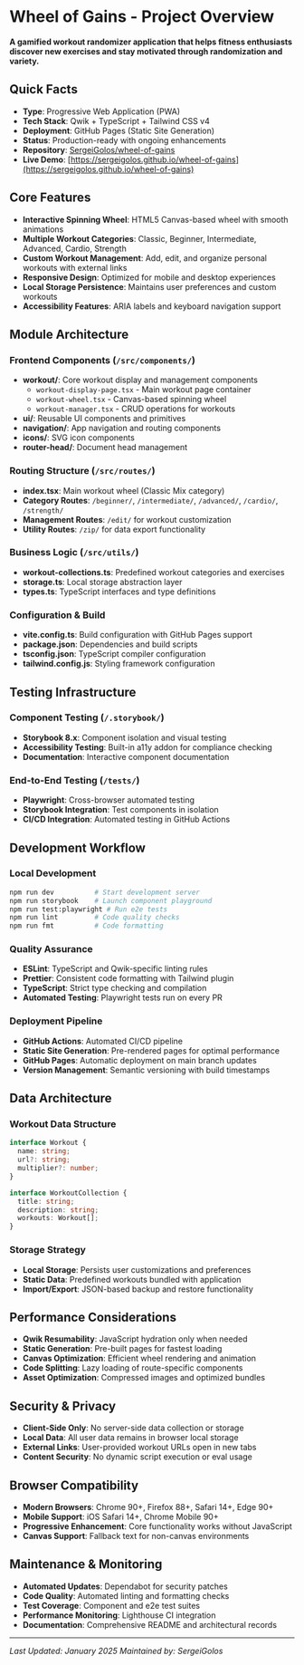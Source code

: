 # Wheel of Gains - Project Overview

**A gamified workout randomizer application that helps fitness enthusiasts discover new exercises and stay motivated through randomization and variety.**

## Quick Facts

- **Type**: Progressive Web Application (PWA)
- **Tech Stack**: Qwik + TypeScript + Tailwind CSS v4
- **Deployment**: GitHub Pages (Static Site Generation)
- **Status**: Production-ready with ongoing enhancements
- **Repository**: [SergeiGolos/wheel-of-gains](https://github.com/SergeiGolos/wheel-of-gains)
- **Live Demo**: [https://sergeigolos.github.io/wheel-of-gains](https://sergeigolos.github.io/wheel-of-gains)

## Core Features

- **Interactive Spinning Wheel**: HTML5 Canvas-based wheel with smooth animations
- **Multiple Workout Categories**: Classic, Beginner, Intermediate, Advanced, Cardio, Strength
- **Custom Workout Management**: Add, edit, and organize personal workouts with external links
- **Responsive Design**: Optimized for mobile and desktop experiences
- **Local Storage Persistence**: Maintains user preferences and custom workouts
- **Accessibility Features**: ARIA labels and keyboard navigation support

## Module Architecture

### Frontend Components (`/src/components/`)

- **workout/**: Core workout display and management components
  - `workout-display-page.tsx` - Main workout page container
  - `workout-wheel.tsx` - Canvas-based spinning wheel
  - `workout-manager.tsx` - CRUD operations for workouts
- **ui/**: Reusable UI components and primitives
- **navigation/**: App navigation and routing components
- **icons/**: SVG icon components
- **router-head/**: Document head management

### Routing Structure (`/src/routes/`)

- **index.tsx**: Main workout wheel (Classic Mix category)
- **Category Routes**: `/beginner/`, `/intermediate/`, `/advanced/`, `/cardio/`, `/strength/`
- **Management Routes**: `/edit/` for workout customization
- **Utility Routes**: `/zip/` for data export functionality

### Business Logic (`/src/utils/`)

- **workout-collections.ts**: Predefined workout categories and exercises
- **storage.ts**: Local storage abstraction layer
- **types.ts**: TypeScript interfaces and type definitions

### Configuration & Build

- **vite.config.ts**: Build configuration with GitHub Pages support
- **package.json**: Dependencies and build scripts
- **tsconfig.json**: TypeScript compiler configuration
- **tailwind.config.js**: Styling framework configuration

## Testing Infrastructure

### Component Testing (`/.storybook/`)

- **Storybook 8.x**: Component isolation and visual testing
- **Accessibility Testing**: Built-in a11y addon for compliance checking
- **Documentation**: Interactive component documentation

### End-to-End Testing (`/tests/`)

- **Playwright**: Cross-browser automated testing
- **Storybook Integration**: Test components in isolation
- **CI/CD Integration**: Automated testing in GitHub Actions

## Development Workflow

### Local Development

```bash
npm run dev          # Start development server
npm run storybook    # Launch component playground
npm run test:playwright # Run e2e tests
npm run lint         # Code quality checks
npm run fmt          # Code formatting
```

### Quality Assurance

- **ESLint**: TypeScript and Qwik-specific linting rules
- **Prettier**: Consistent code formatting with Tailwind plugin
- **TypeScript**: Strict type checking and compilation
- **Automated Testing**: Playwright tests run on every PR

### Deployment Pipeline

- **GitHub Actions**: Automated CI/CD pipeline
- **Static Site Generation**: Pre-rendered pages for optimal performance
- **GitHub Pages**: Automatic deployment on main branch updates
- **Version Management**: Semantic versioning with build timestamps

## Data Architecture

### Workout Data Structure

```typescript
interface Workout {
  name: string;
  url?: string;
  multiplier?: number;
}

interface WorkoutCollection {
  title: string;
  description: string;
  workouts: Workout[];
}
```

### Storage Strategy

- **Local Storage**: Persists user customizations and preferences
- **Static Data**: Predefined workouts bundled with application
- **Import/Export**: JSON-based backup and restore functionality

## Performance Considerations

- **Qwik Resumability**: JavaScript hydration only when needed
- **Static Generation**: Pre-built pages for fastest loading
- **Canvas Optimization**: Efficient wheel rendering and animation
- **Code Splitting**: Lazy loading of route-specific components
- **Asset Optimization**: Compressed images and optimized bundles

## Security & Privacy

- **Client-Side Only**: No server-side data collection or storage
- **Local Data**: All user data remains in browser local storage
- **External Links**: User-provided workout URLs open in new tabs
- **Content Security**: No dynamic script execution or eval usage

## Browser Compatibility

- **Modern Browsers**: Chrome 90+, Firefox 88+, Safari 14+, Edge 90+
- **Mobile Support**: iOS Safari 14+, Chrome Mobile 90+
- **Progressive Enhancement**: Core functionality works without JavaScript
- **Canvas Support**: Fallback text for non-canvas environments

## Maintenance & Monitoring

- **Automated Updates**: Dependabot for security patches
- **Code Quality**: Automated linting and formatting checks
- **Test Coverage**: Component and e2e test suites
- **Performance Monitoring**: Lighthouse CI integration
- **Documentation**: Comprehensive README and architectural records

---

_Last Updated: January 2025_
_Maintained by: SergeiGolos_
